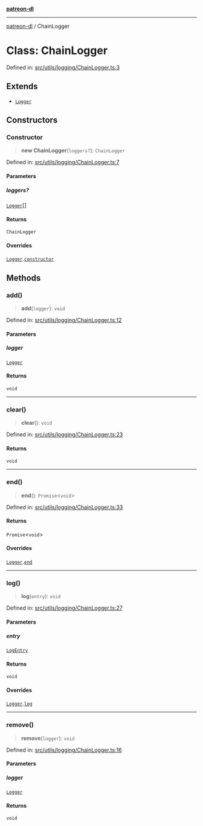 [**patreon-dl**](../README.md)

***

[patreon-dl](../README.md) / ChainLogger

# Class: ChainLogger

Defined in: [src/utils/logging/ChainLogger.ts:3](https://github.com/patrickkfkan/patreon-dl/blob/4add035452a0337eb07608bde52caecf1dcf43e7/src/utils/logging/ChainLogger.ts#L3)

## Extends

- [`Logger`](Logger.md)

## Constructors

### Constructor

> **new ChainLogger**(`loggers?`): `ChainLogger`

Defined in: [src/utils/logging/ChainLogger.ts:7](https://github.com/patrickkfkan/patreon-dl/blob/4add035452a0337eb07608bde52caecf1dcf43e7/src/utils/logging/ChainLogger.ts#L7)

#### Parameters

##### loggers?

[`Logger`](Logger.md)[]

#### Returns

`ChainLogger`

#### Overrides

[`Logger`](Logger.md).[`constructor`](Logger.md#constructor)

## Methods

### add()

> **add**(`logger`): `void`

Defined in: [src/utils/logging/ChainLogger.ts:12](https://github.com/patrickkfkan/patreon-dl/blob/4add035452a0337eb07608bde52caecf1dcf43e7/src/utils/logging/ChainLogger.ts#L12)

#### Parameters

##### logger

[`Logger`](Logger.md)

#### Returns

`void`

***

### clear()

> **clear**(): `void`

Defined in: [src/utils/logging/ChainLogger.ts:23](https://github.com/patrickkfkan/patreon-dl/blob/4add035452a0337eb07608bde52caecf1dcf43e7/src/utils/logging/ChainLogger.ts#L23)

#### Returns

`void`

***

### end()

> **end**(): `Promise`\<`void`\>

Defined in: [src/utils/logging/ChainLogger.ts:33](https://github.com/patrickkfkan/patreon-dl/blob/4add035452a0337eb07608bde52caecf1dcf43e7/src/utils/logging/ChainLogger.ts#L33)

#### Returns

`Promise`\<`void`\>

#### Overrides

[`Logger`](Logger.md).[`end`](Logger.md#end)

***

### log()

> **log**(`entry`): `void`

Defined in: [src/utils/logging/ChainLogger.ts:27](https://github.com/patrickkfkan/patreon-dl/blob/4add035452a0337eb07608bde52caecf1dcf43e7/src/utils/logging/ChainLogger.ts#L27)

#### Parameters

##### entry

[`LogEntry`](../interfaces/LogEntry.md)

#### Returns

`void`

#### Overrides

[`Logger`](Logger.md).[`log`](Logger.md#log)

***

### remove()

> **remove**(`logger`): `void`

Defined in: [src/utils/logging/ChainLogger.ts:16](https://github.com/patrickkfkan/patreon-dl/blob/4add035452a0337eb07608bde52caecf1dcf43e7/src/utils/logging/ChainLogger.ts#L16)

#### Parameters

##### logger

[`Logger`](Logger.md)

#### Returns

`void`
